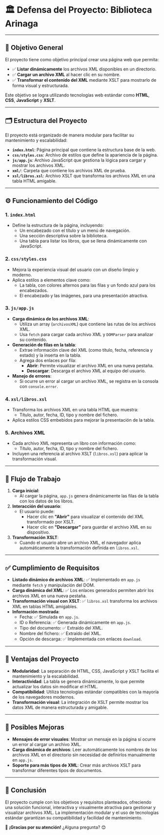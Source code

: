 # 🏛️ Defensa del Proyecto: Biblioteca Arinaga

---

## 🎯 **Objetivo General**
El proyecto tiene como objetivo principal crear una página web que permita:
- ✅ **Listar dinámicamente** los archivos XML disponibles en un directorio.
- ✅ **Cargar un archivo XML** al hacer clic en su nombre.
- ✅ **Transformar el contenido del XML** mediante XSLT para mostrarlo de forma visual y estructurada.

Este objetivo se logra utilizando tecnologías web estándar como **HTML**, **CSS**, **JavaScript** y **XSLT**.

---

## 🗂️ **Estructura del Proyecto**
El proyecto está organizado de manera modular para facilitar su mantenimiento y escalabilidad:

- **`index.html`**: Página principal que contiene la estructura base de la web.
- **`css/styles.css`**: Archivo de estilos que define la apariencia de la página.
- **`js/app.js`**: Archivo JavaScript que gestiona la lógica para cargar y mostrar los archivos XML.
- **`xml/`**: Carpeta que contiene los archivos XML de prueba.
- **`xsl/libros.xsl`**: Archivo XSLT que transforma los archivos XML en una tabla HTML amigable.

---

## ⚙️ **Funcionamiento del Código**

### **1. `index.html`**
- Define la estructura de la página, incluyendo:
  - Un encabezado con el título y un menú de navegación.
  - Una sección descriptiva sobre la biblioteca.
  - Una tabla para listar los libros, que se llena dinámicamente con JavaScript.

### **2. `css/styles.css`**
- Mejora la experiencia visual del usuario con un diseño limpio y moderno.
- Aplica estilos a elementos clave como:
  - La tabla, con colores alternos para las filas y un fondo azul para los encabezados.
  - El encabezado y las imágenes, para una presentación atractiva.

### **3. `js/app.js`**
- **Carga dinámica de los archivos XML**:
  - Utiliza un array (`archivosXML`) que contiene las rutas de los archivos XML.
  - Usa `fetch` para cargar cada archivo XML y `DOMParser` para analizar su contenido.
- **Generación de filas en la tabla**:
  - Extrae información clave del XML (como título, fecha, referencia y estado) y la inserta en la tabla.
  - Agrega dos enlaces por fila:
    - **Abrir**: Permite visualizar el archivo XML en una nueva pestaña.
    - **Descargar**: Descarga el archivo XML al equipo del usuario.
- **Manejo de errores**:
  - Si ocurre un error al cargar un archivo XML, se registra en la consola con `console.error`.

### **4. `xsl/libros.xsl`**
- Transforma los archivos XML en una tabla HTML que muestra:
  - Título, autor, fecha, ID, tipo y nombre del fichero.
- Aplica estilos CSS embebidos para mejorar la presentación de la tabla.

### **5. Archivos XML**
- Cada archivo XML representa un libro con información como:
  - Título, autor, fecha, ID, tipo y nombre del fichero.
- Incluyen una referencia al archivo XSLT (`libros.xsl`) para aplicar la transformación visual.

---

## 🔄 **Flujo de Trabajo**
1. **Carga inicial**:
   - Al cargar la página, `app.js` genera dinámicamente las filas de la tabla con los datos de los libros.
2. **Interacción del usuario**:
   - El usuario puede:
     - Hacer clic en **"Abrir"** para visualizar el contenido del XML transformado por XSLT.
     - Hacer clic en **"Descargar"** para guardar el archivo XML en su dispositivo.
3. **Transformación XSLT**:
   - Cuando el usuario abre un archivo XML, el navegador aplica automáticamente la transformación definida en `libros.xsl`.

---

## ✅ **Cumplimiento de Requisitos**
- **Listado dinámico de archivos XML**: ✅ Implementado en `app.js` mediante `fetch` y manipulación del DOM.
- **Carga dinámica del XML**: ✅ Los enlaces generados permiten abrir los archivos XML en una nueva pestaña.
- **Transformación visual con XSLT**: ✅ `libros.xsl` transforma los archivos XML en tablas HTML amigables.
- **Información mostrada**:
  - Fecha: ✅ Simulada en `app.js`.
  - ID o Referencia: ✅ Generada dinámicamente en `app.js`.
  - Tipo del documento: ✅ Extraído del XML.
  - Nombre del fichero: ✅ Extraído del XML.
  - Opción de descarga: ✅ Implementada con enlaces `download`.

---

## 🌟 **Ventajas del Proyecto**
- **Modularidad**: La separación de HTML, CSS, JavaScript y XSLT facilita el mantenimiento y la escalabilidad.
- **Interactividad**: La tabla se genera dinámicamente, lo que permite actualizar los datos sin modificar el HTML.
- **Compatibilidad**: Utiliza tecnologías estándar compatibles con la mayoría de los navegadores modernos.
- **Transformación visual**: La integración de XSLT permite mostrar los datos XML de manera estructurada y amigable.

---

## 🚀 **Posibles Mejoras**
- **Mensajes de error visuales**: Mostrar un mensaje en la página si ocurre un error al cargar un archivo XML.
- **Carga dinámica de archivos**: Leer automáticamente los nombres de los archivos XML en el directorio sin necesidad de definirlos manualmente en `app.js`.
- **Soporte para más tipos de XML**: Crear más archivos XSLT para transformar diferentes tipos de documentos.

---

## 🏁 **Conclusión**
El proyecto cumple con los objetivos y requisitos planteados, ofreciendo una solución funcional, interactiva y visualmente atractiva para gestionar y visualizar archivos XML. La implementación modular y el uso de tecnologías estándar garantizan su compatibilidad y facilidad de mantenimiento.

🎉 **¡Gracias por su atención!** ¿Alguna pregunta? 😊